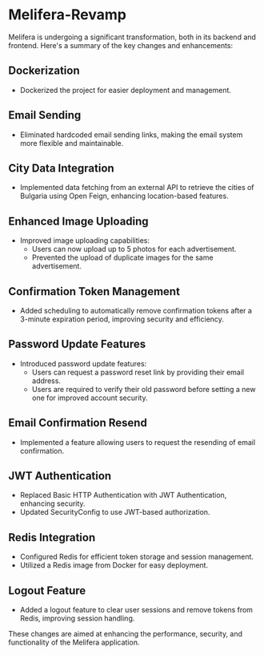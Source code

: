 # Melifera-Revamp

Melifera is undergoing a significant transformation, both in its backend and frontend. Here's a summary of the key changes and enhancements:

## Dockerization
- Dockerized the project for easier deployment and management.

## Email Sending
- Eliminated hardcoded email sending links, making the email system more flexible and maintainable.

## City Data Integration
- Implemented data fetching from an external API to retrieve the cities of Bulgaria using Open Feign, enhancing location-based features.

## Enhanced Image Uploading
- Improved image uploading capabilities:
  - Users can now upload up to 5 photos for each advertisement.
  - Prevented the upload of duplicate images for the same advertisement.

## Confirmation Token Management
- Added scheduling to automatically remove confirmation tokens after a 3-minute expiration period, improving security and efficiency.

## Password Update Features
- Introduced password update features:
  - Users can request a password reset link by providing their email address.
  - Users are required to verify their old password before setting a new one for improved account security.

## Email Confirmation Resend
- Implemented a feature allowing users to request the resending of email confirmation.

## JWT Authentication
- Replaced Basic HTTP Authentication with JWT Authentication, enhancing security.
- Updated SecurityConfig to use JWT-based authorization.

## Redis Integration
- Configured Redis for efficient token storage and session management.
- Utilized a Redis image from Docker for easy deployment.

## Logout Feature
- Added a logout feature to clear user sessions and remove tokens from Redis, improving session handling.

These changes are aimed at enhancing the performance, security, and functionality of the Melifera application.
